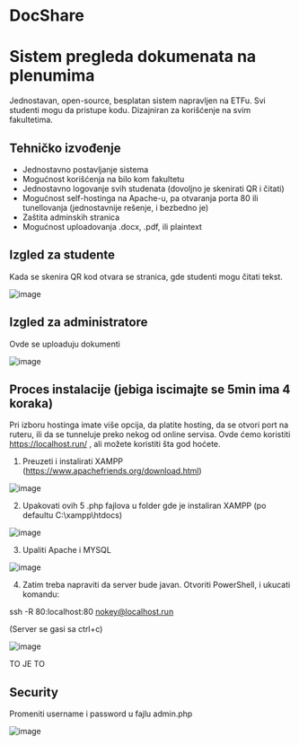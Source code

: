 # DocShare


# Sistem pregleda dokumenata na plenumima
Jednostavan, open-source, besplatan sistem napravljen na ETFu. Svi studenti mogu da pristupe kodu. Dizajniran za korišćenje na svim fakultetima.

## Tehničko izvođenje
+ Jednostavno postavljanje sistema
+ Mogućnost korišćenja na bilo kom fakultetu
+ Jednostavno logovanje svih studenata (dovoljno je skenirati QR i čitati)
+ Mogućnost self-hostinga na Apache-u, pa otvaranja porta 80 ili tunellovanja (jednostavnije rešenje, i bezbedno je)
+ Zaštita adminskih stranica
+ Mogućnost uploadovanja .docx, .pdf, ili plaintext

## Izgled za studente
Kada se skenira QR kod otvara se stranica, gde studenti mogu čitati tekst.

![image](https://github.com/user-attachments/assets/6409e330-7c60-41e3-853b-e55f9fb7fb75)

## Izgled za administratore

Ovde se uploaduju dokumenti

![image](https://github.com/user-attachments/assets/2636f3c1-dcee-406e-a58f-3ceb6a64c03b)

## Proces instalacije (jebiga iscimajte se 5min ima 4 koraka)
Pri izboru hostinga imate više opcija, da platite hosting, da se otvori port na ruteru, ili da se tunneluje preko nekog od online servisa. Ovde ćemo koristiti https://localhost.run/ , ali možete koristiti šta god hoćete.

1. Preuzeti i instalirati XAMPP (https://www.apachefriends.org/download.html)

![image](https://github.com/user-attachments/assets/8f1946e3-b1c0-4b8f-a039-00cbd70d7431)

2. Upakovati ovih 5 .php fajlova u folder gde je instaliran XAMPP (po defaultu C:\xampp\htdocs)

![image](https://github.com/user-attachments/assets/6483e419-4aaa-4754-8086-73680181cba4)

3. Upaliti Apache i MYSQL

![image](https://github.com/user-attachments/assets/fdcd3fb3-0ab6-4739-a51b-655d9ee77277)

4. Zatim treba napraviti da server bude javan. Otvoriti PowerShell, i ukucati komandu:

ssh -R 80:localhost:80 nokey@localhost.run

(Server se gasi sa ctrl+c)

![image](https://github.com/user-attachments/assets/dcbb2545-5bd2-4a0d-a5b7-b0511657b7e9)

TO JE TO

## Security
Promeniti username i password u fajlu admin.php

![image](https://github.com/user-attachments/assets/d2b319a6-dae7-4b05-ba05-7735f91a914b)
